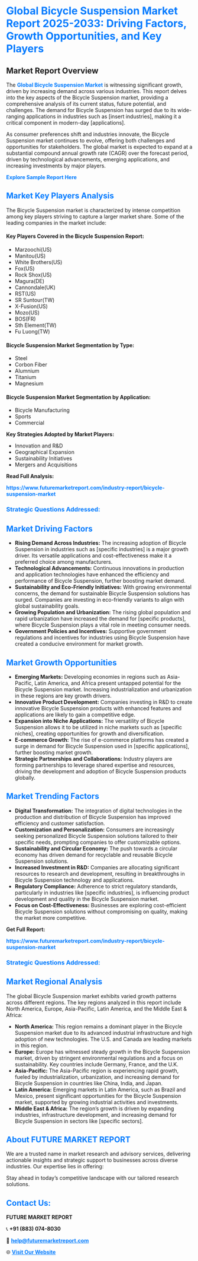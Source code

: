 <h1 style="color: #007BFF;">Global Bicycle Suspension Market Report 2025-2033: Driving Factors, Growth Opportunities, and Key Players</h1>

<section id="overview">
<h2>Market Report Overview</h2>
<p>The <a href="https://www.futuremarketreport.com/industry-report/bicycle-suspension-market" style="color: #007BFF; text-decoration: none;"><strong>Global Bicycle Suspension Market</strong></a> is witnessing significant growth, driven by increasing demand across various industries. This report delves into the key aspects of the Bicycle Suspension market, providing a comprehensive analysis of its current status, future potential, and challenges. The demand for Bicycle Suspension has surged due to its wide-ranging applications in industries such as [insert industries], making it a critical component in modern-day [applications].</p>
<p>As consumer preferences shift and industries innovate, the Bicycle Suspension market continues to evolve, offering both challenges and opportunities for stakeholders. The global market is expected to expand at a substantial compound annual growth rate (CAGR) over the forecast period, driven by technological advancements, emerging applications, and increasing investments by major players.</p>
</section>

<section id="overview">
<p><a href="https://www.futuremarketreport.com/request-sample/reportId=55554" style="color: #007BFF; text-decoration: none;"><strong>Explore Sample Report Here</strong></a></p>
</section>

<section id="key-players">
<h2 style="color: #007BFF;">Market Key Players Analysis</h2>
<p>The Bicycle Suspension market is characterized by intense competition among key players striving to capture a larger market share. Some of the leading companies in the market include:</p>
<h4>Key Players Covered in the Bicycle Suspension Report:</h4>
<ul><li>Marzoochi(US)</li><li>Manitou(US)</li><li>White Brothers(US)</li><li>Fox(US)</li><li>Rock Shox(US)</li><li>Magura(DE)</li><li>Cannondale(UK)</li><li>RST(US)</li><li>SR Suntour(TW)</li><li>X-Fusion(US)</li><li>Mozo(US)</li><li>BOS(FR)</li><li>Sth Element(TW)</li><li>Fu Luong(TW)</li></ul>
<h4>Bicycle Suspension Market Segmentation by Type:</h4>
<ul><li>Steel</li><li>Corbon Fiber</li><li>Alumnium</li><li>Titanium</li><li>Magnesium</li></ul>

<h4>Bicycle Suspension Market Segmentation by Application:</h4>
<ul><li>Bicycle Manufacturing</li><li>Sports</li><li>Commercial</li></ul>
<p><strong>Key Strategies Adopted by Market Players:</strong></p>
<ul>
<li>Innovation and R&D</li>
<li>Geographical Expansion</li>
<li>Sustainability Initiatives</li>
<li>Mergers and Acquisitions</li>
</ul>
</section>

<section>
<p><strong>Read Full Analysis: </strong></p><a href="https://www.futuremarketreport.com/industry-report/bicycle-suspension-market" style="color: #007BFF; text-decoration: none;"><strong>https://www.futuremarketreport.com/industry-report/bicycle-suspension-market</strong></a>
<h3 style="color: #007BFF;">Strategic Questions Addressed:</h3>
</section>

<section id="driving-factors">
<h2 style="color: #007BFF;">Market Driving Factors</h2>
<ul>
<li><strong>Rising Demand Across Industries:</strong> The increasing adoption of Bicycle Suspension in industries such as [specific industries] is a major growth driver. Its versatile applications and cost-effectiveness make it a preferred choice among manufacturers.</li>
<li><strong>Technological Advancements:</strong> Continuous innovations in production and application technologies have enhanced the efficiency and performance of Bicycle Suspension, further boosting market demand.</li>
<li><strong>Sustainability and Eco-Friendly Initiatives:</strong> With growing environmental concerns, the demand for sustainable Bicycle Suspension solutions has surged. Companies are investing in eco-friendly variants to align with global sustainability goals.</li>
<li><strong>Growing Population and Urbanization:</strong> The rising global population and rapid urbanization have increased the demand for [specific products], where Bicycle Suspension plays a vital role in meeting consumer needs.</li>
<li><strong>Government Policies and Incentives:</strong> Supportive government regulations and incentives for industries using Bicycle Suspension have created a conducive environment for market growth.</li>
</ul>
</section>

<section id="growth-opportunities">
<h2 style="color: #007BFF;">Market Growth Opportunities</h2>
<ul>
<li><strong>Emerging Markets:</strong> Developing economies in regions such as Asia-Pacific, Latin America, and Africa present untapped potential for the Bicycle Suspension market. Increasing industrialization and urbanization in these regions are key growth drivers.</li>
<li><strong>Innovative Product Development:</strong> Companies investing in R&D to create innovative Bicycle Suspension products with enhanced features and applications are likely to gain a competitive edge.</li>
<li><strong>Expansion into Niche Applications:</strong> The versatility of Bicycle Suspension allows it to be utilized in niche markets such as [specific niches], creating opportunities for growth and diversification.</li>
<li><strong>E-commerce Growth:</strong> The rise of e-commerce platforms has created a surge in demand for Bicycle Suspension used in [specific applications], further boosting market growth.</li>
<li><strong>Strategic Partnerships and Collaborations:</strong> Industry players are forming partnerships to leverage shared expertise and resources, driving the development and adoption of Bicycle Suspension products globally.</li>
</ul>
</section>

<section id="trending-factors">
<h2 style="color: #007BFF;">Market Trending Factors</h2>
<ul>
<li><strong>Digital Transformation:</strong> The integration of digital technologies in the production and distribution of Bicycle Suspension has improved efficiency and customer satisfaction.</li>
<li><strong>Customization and Personalization:</strong> Consumers are increasingly seeking personalized Bicycle Suspension solutions tailored to their specific needs, prompting companies to offer customizable options.</li>
<li><strong>Sustainability and Circular Economy:</strong> The push towards a circular economy has driven demand for recyclable and reusable Bicycle Suspension solutions.</li>
<li><strong>Increased Investment in R&D:</strong> Companies are allocating significant resources to research and development, resulting in breakthroughs in Bicycle Suspension technology and applications.</li>
<li><strong>Regulatory Compliance:</strong> Adherence to strict regulatory standards, particularly in industries like [specific industries], is influencing product development and quality in the Bicycle Suspension market.</li>
<li><strong>Focus on Cost-Effectiveness:</strong> Businesses are exploring cost-efficient Bicycle Suspension solutions without compromising on quality, making the market more competitive.</li>
</ul>
</section>

<section>
<p><strong>Get Full Report: </strong></p><a href="https://www.futuremarketreport.com/industry-report/bicycle-suspension-market" style="color: #007BFF; text-decoration: none;"><strong>https://www.futuremarketreport.com/industry-report/bicycle-suspension-market</strong></a>
<h3 style="color: #007BFF;">Strategic Questions Addressed:</h3>
</section>


<section id="regional-analysis">
<h2 style="color: #007BFF;">Market Regional Analysis</h2>
<p>The global Bicycle Suspension market exhibits varied growth patterns across different regions. The key regions analyzed in this report include North America, Europe, Asia-Pacific, Latin America, and the Middle East & Africa:</p>
<ul>
<li><strong>North America:</strong> This region remains a dominant player in the Bicycle Suspension market due to its advanced industrial infrastructure and high adoption of new technologies. The U.S. and Canada are leading markets in this region.</li>
<li><strong>Europe:</strong> Europe has witnessed steady growth in the Bicycle Suspension market, driven by stringent environmental regulations and a focus on sustainability. Key countries include Germany, France, and the U.K.</li>
<li><strong>Asia-Pacific:</strong> The Asia-Pacific region is experiencing rapid growth, fueled by industrialization, urbanization, and increasing demand for Bicycle Suspension in countries like China, India, and Japan.</li>
<li><strong>Latin America:</strong> Emerging markets in Latin America, such as Brazil and Mexico, present significant opportunities for the Bicycle Suspension market, supported by growing industrial activities and investments.</li>
<li><strong>Middle East & Africa:</strong> The region’s growth is driven by expanding industries, infrastructure development, and increasing demand for Bicycle Suspension in sectors like [specific sectors].</li>
</ul>
</section>

<footer>
<h2 style="color: #007BFF;">About FUTURE MARKET REPORT</h2>
<p>We are a trusted name in market research and advisory services, delivering actionable insights and strategic support to businesses across diverse industries. Our expertise lies in offering:</p>

<p>Stay ahead in today’s competitive landscape with our tailored research solutions.</p>

<h2 style="color: #007BFF;">Contact Us:</h2>
<p><strong>FUTURE MARKET REPORT</strong></p>
<p>📞 <strong>+91 (883) 074-8030</strong></p>
<p>📧 <strong><a href="mailto:help@futuremarketreport.com" style="color: #007BFF;">help@futuremarketreport.com</a></strong></p>
<p>🌐 <strong><a href="https://www.futuremarketreport.com/" style="color: #007BFF;">Visit Our Website</a></strong></p>
</footer>
